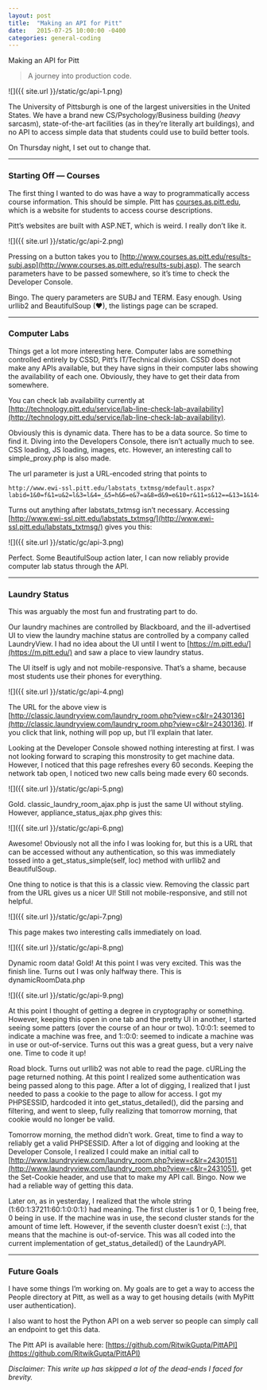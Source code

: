 ```yaml
---
layout: post
title:  "Making an API for Pitt"
date:   2015-07-25 10:00:00 -0400
categories: general-coding
---
```


 Making an API for Pitt

> A journey into production code.

![]({{ site.url }}/static/gc/api-1.png)

The University of Pittsburgh is one of the largest universities in the United
States. We have a brand new CS/Psychology/Business building (*heavy* sarcasm),
state-of-the-art facilities (as in they’re literally art buildings), and no API
to access simple data that students could use to build better tools.

On Thursday night, I set out to change that.

*****

### Starting Off — Courses

The first thing I wanted to do was have a way to programmatically access course
information. This should be simple. Pitt has
[courses.as.pitt.edu](http://courses.as.pitt.edu/), which is a website for
students to access course descriptions.

Pitt’s websites are built with ASP.NET, which is weird. I really don’t like it.

![]({{ site.url }}/static/gc/api-2.png)

Pressing on a button takes you to
[http://www.courses.as.pitt.edu/results-subj.asp](http://www.courses.as.pitt.edu/results-subj.asp).
The search parameters have to be passed somewhere, so it’s time to check the
Developer Console.

Bingo. The query parameters are SUBJ and TERM. Easy enough. Using urllib2 and
BeautifulSoup (❤), the listings page can be scraped.

*****

### Computer Labs

Things get a lot more interesting here. Computer labs are something controlled
entirely by CSSD, Pitt’s IT/Technical division. CSSD does not make any APIs
available, but they have signs in their computer labs showing the availability
of each one. Obviously, they have to get their data from somewhere.

You can check lab availability currently at
[http://technology.pitt.edu/service/lab-line-check-lab-availability](http://technology.pitt.edu/service/lab-line-check-lab-availability).

Obviously this is dynamic data. There has to be a data source. So time to find
it. Diving into the Developers Console, there isn’t actually much to see. CSS
loading, JS loading, images, etc. However, an interesting call to
simple_proxy.php is also made.

The url parameter is just a URL-encoded string that points to

```
http://www.ewi-ssl.pitt.edu/labstats_txtmsg/mdefault.aspx?labid=1&0=f&1=u&2=l&3=l&4=_&5=h&6=e&7=a&8=d&9=e&10=r&11=s&12==&13=1&14=&&15=f&16=u&17=l&18=l&19=_&20=s&21=t&22=a&23=t&24=u&25=s&26==&27=1.
```

Turns out anything after labstats_txtmsg isn’t necessary. Accessing
[http://www.ewi-ssl.pitt.edu/labstats_txtmsg/](http://www.ewi-ssl.pitt.edu/labstats_txtmsg/)
gives you this:

![]({{ site.url }}/static/gc/api-3.png)

Perfect. Some BeautifulSoup action later, I can now reliably provide computer
lab status through the API.

*****

### Laundry Status

This was arguably the most fun and frustrating part to do.

Our laundry machines are controlled by Blackboard, and the ill-advertised UI to
view the laundry machine status are controlled by a company called LaundryView.
I had no idea about the UI until I went to
[https://m.pitt.edu/](https://m.pitt.edu/) and saw a place to view laundry
status.

The UI itself is ugly and not mobile-responsive. That’s a shame, because most
students use their phones for everything.

![]({{ site.url }}/static/gc/api-4.png)

The URL for the above view is
[http://classic.laundryview.com/laundry_room.php?view=c&lr=2430136](http://classic.laundryview.com/laundry_room.php?view=c&lr=2430136).
If you click that link, nothing will pop up, but I’ll explain that later.

Looking at the Developer Console showed nothing interesting at first. I was not
looking forward to scraping this monstrosity to get machine data. However, I
noticed that this page refreshes every 60 seconds. Keeping the network tab open,
I noticed two new calls being made every 60 seconds.

![]({{ site.url }}/static/gc/api-5.png)

Gold. classic_laundry_room_ajax.php is just the same UI without styling.
However, appliance_status_ajax.php gives this:

![]({{ site.url }}/static/gc/api-6.png)

Awesome! Obviously not all the info I was looking for, but this is a URL that
can be accessed without any authentication, so this was immediately tossed into
a get_status_simple(self, loc) method with urllib2 and BeautifulSoup.

One thing to notice is that this is a classic view. Removing the classic part
from the URL gives us a nicer UI! Still not mobile-responsive, and still not
helpful.

![]({{ site.url }}/static/gc/api-7.png)

This page makes two interesting calls immediately on load.

![]({{ site.url }}/static/gc/api-8.png)

Dynamic room data! Gold! At this point I was very excited. This was the finish
line. Turns out I was only halfway there. This is dynamicRoomData.php

![]({{ site.url }}/static/gc/api-9.png)

At this point I thought of getting a degree in cryptography or something.
However, keeping this open in one tab and the pretty UI in another, I started
seeing some patters (over the course of an hour or two). 1:0:0:1: seemed to
indicate a machine was free, and 1::0:0: seemed to indicate a machine was in use
or out-of-service. Turns out this was a great guess, but a very naive one. Time
to code it up!

Road block. Turns out urllib2 was not able to read the page. cURLing the page
returned nothing. At this point I realized some authentication was being passed
along to this page. After a lot of digging, I realized that I just needed to
pass a cookie to the page to allow for access. I got my PHPSESSID, hardcoded it
into get_status_detailed(), did the parsing and filtering, and went to sleep,
fully realizing that tomorrow morning, that cookie would no longer be valid.

Tomorrow morning, the method didn’t work. Great, time to find a way to reliably
get a valid PHPSESSID. After a lot of digging and looking at the Developer
Console, I realized I could make an initial call to
[http://www.laundryview.com/laundry_room.php?view=c&lr=2430151](http://www.laundryview.com/laundry_room.php?view=c&lr=2431051),
get the Set-Cookie header, and use that to make my API call. Bingo. Now we had a
reliable way of getting this data.

Later on, as in yesterday, I realized that the whole string
(1:60:1:37211:60:1:0:0:1:) had meaning. The first cluster is 1 or 0, 1 being
free, 0 being in use. If the machine was in use, the second cluster stands for
the amount of time left. However, if the seventh cluster doesn’t exist (::),
that means that the machine is out-of-service. This was all coded into the
current implementation of get_status_detailed() of the LaundryAPI.

*****

### Future Goals

I have some things I’m working on. My goals are to get a way to access the
People directory at Pitt, as well as a way to get housing details (with MyPitt
user authentication).

I also want to host the Python API on a web server so people can simply call an
endpoint to get this data.

The Pitt API is available here:
[https://github.com/RitwikGupta/PittAPI](https://github.com/RitwikGupta/PittAPI)

*Disclaimer: This write up has skipped a lot of the dead-ends I faced for
brevity.*

